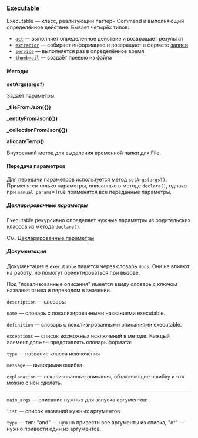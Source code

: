 ### Executable

Executable — класс, реализующий паттерн Command и выполняющий определённое действие. Бывает четырёх типов:

- [`act`](act.md) — выполняет определённое действие и возвращает результат
- [`extractor`](extractor.md) — собирает информацию и возвращает в формате [записи](../db/entity.md)
- [`service`](service.md) — выполняется раз в определённое время
- [`thumbnail`](thumbnail.md) — создаёт превью из файла

#### Методы

**setArgs(args?)**

Задаёт параметры.

**_fileFromJson({})**

**_entityFromJson({})**

**_collectionFromJson({})**

**allocateTemp()**

Внутренний метод для выделения временной папки для File.

#### Передача параметров

Для передачи параметров используется метод `setArgs(args?)`. Применятся только параметры, описанные в методе `declare()`, однако при `manual_params`=True применятся все переданные параметры.

##### Декларированные параметры

Executable рекурсивно определяет нужные параметры из родительских классов из метода `declare()`.

См. [Декларированные параметры](../modules/declarable_params.md)

##### Документация

Документация в `executable` пишется через словарь `docs`. Они не влияют на работу, но помогут ориентироваться при вызове.

Под "локализованные описания" имеется ввиду словарь с ключом названия языка и переводом в значении.

`description` — словарь:

`name` — словарь с локализированными названиями executable.

`definition` — словарь с локализированными описаниями executable.

`exceptions` — список возможных исключений в методе. Каждый элемент должен представлять словарь формата:

`type` — название класса исключения

`message` — выводимая ошибка

`explanation` — локализованные описания, объясняющие ошибку и что можно с ней сделать.

---

`main_args` — описание нужных для запуска аргументов:

`list` — список названий нужных аргументов

`type` — тип: "and" — нужно привести все аргументы из списка, "or" — нужно привести один из аргументов.
